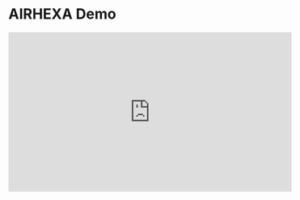 # AIRHEXA Demo

<iframe width="560" height="315" src="https://www.youtube.com/embed/g-1-nVptJb4" frameborder="0" allow="accelerometer; autoplay; clipboard-write; encrypted-media; gyroscope; picture-in-picture" allowfullscreen></iframe>
